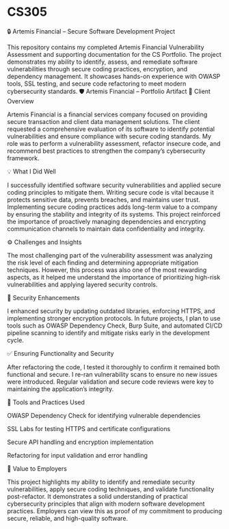 # CS305
🔒 Artemis Financial – Secure Software Development Project

This repository contains my completed Artemis Financial Vulnerability Assessment and supporting documentation for the CS Portfolio. The project demonstrates my ability to identify, assess, and remediate software vulnerabilities through secure coding practices, encryption, and dependency management. It showcases hands-on experience with OWASP tools, SSL testing, and secure code refactoring to meet modern cybersecurity standards.
🛡️ Artemis Financial – Portfolio Artifact
📘 Client Overview

Artemis Financial is a financial services company focused on providing secure transaction and client data management solutions. The client requested a comprehensive evaluation of its software to identify potential vulnerabilities and ensure compliance with secure coding standards. My role was to perform a vulnerability assessment, refactor insecure code, and recommend best practices to strengthen the company’s cybersecurity framework.

💡 What I Did Well

I successfully identified software security vulnerabilities and applied secure coding principles to mitigate them. Writing secure code is vital because it protects sensitive data, prevents breaches, and maintains user trust. Implementing secure coding practices adds long-term value to a company by ensuring the stability and integrity of its systems. This project reinforced the importance of proactively managing dependencies and encrypting communication channels to maintain data confidentiality and integrity.

⚙️ Challenges and Insights

The most challenging part of the vulnerability assessment was analyzing the risk level of each finding and determining appropriate mitigation techniques. However, this process was also one of the most rewarding aspects, as it helped me understand the importance of prioritizing high-risk vulnerabilities and applying layered security controls.

🔐 Security Enhancements

I enhanced security by updating outdated libraries, enforcing HTTPS, and implementing stronger encryption protocols. In future projects, I plan to use tools such as OWASP Dependency Check, Burp Suite, and automated CI/CD pipeline scanning to identify and mitigate risks early in the development cycle.

✅ Ensuring Functionality and Security

After refactoring the code, I tested it thoroughly to confirm it remained both functional and secure. I re-ran vulnerability scans to ensure no new issues were introduced. Regular validation and secure code reviews were key to maintaining the application’s integrity.

🧰 Tools and Practices Used

OWASP Dependency Check for identifying vulnerable dependencies

SSL Labs for testing HTTPS and certificate configurations

Secure API handling and encryption implementation

Refactoring for input validation and error handling

💼 Value to Employers

This project highlights my ability to identify and remediate security vulnerabilities, apply secure coding techniques, and validate functionality post-refactor. It demonstrates a solid understanding of practical cybersecurity principles that align with modern software development practices. Employers can view this as proof of my commitment to producing secure, reliable, and high-quality software.
